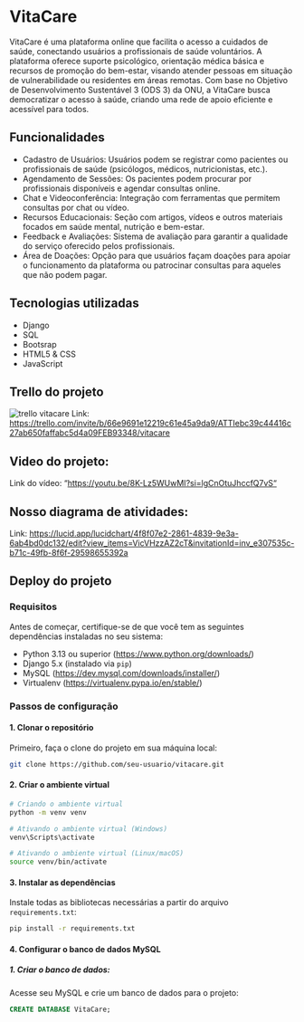# VitaCare
VitaCare é uma plataforma online que facilita o acesso a cuidados de saúde, conectando usuários a profissionais de saúde voluntários. A plataforma oferece suporte psicológico, orientação médica básica e recursos de promoção do bem-estar, visando atender pessoas em situação de vulnerabilidade ou residentes em áreas remotas. Com base no Objetivo de Desenvolvimento Sustentável 3 (ODS 3) da ONU, a VitaCare busca democratizar o acesso à saúde, criando uma rede de apoio eficiente e acessível para todos.

## Funcionalidades
- Cadastro de Usuários: Usuários podem se registrar como pacientes ou profissionais de saúde (psicólogos, médicos, nutricionistas, etc.).
- Agendamento de Sessões: Os pacientes podem procurar por profissionais disponíveis e agendar consultas online.
- Chat e Videoconferência: Integração com ferramentas que permitem consultas por chat ou vídeo.
- Recursos Educacionais: Seção com artigos, vídeos e outros materiais focados em saúde mental, nutrição e bem-estar.
- Feedback e Avaliações: Sistema de avaliação para garantir a qualidade do serviço oferecido pelos profissionais.
- Área de Doações: Opção para que usuários façam doações para apoiar o funcionamento da plataforma ou patrocinar consultas para aqueles que não podem pagar.

## Tecnologias utilizadas
- Django
- SQL
- Bootsrap
- HTML5 & CSS
- JavaScript

## Trello do projeto
![trello vitacare](https://github.com/user-attachments/assets/72961577-d0af-4bfb-9d15-cc47706c6ce4)
Link: https://trello.com/invite/b/66e9691e12219c61e45a9da9/ATTIebc39c44416c27ab650faffabc5d4a09FEB93348/vitacare

## Video do projeto:
Link do vídeo: “https://youtu.be/8K-Lz5WUwMI?si=lgCnOtuJhccfQ7vS“

## Nosso diagrama de atividades:
Link: https://lucid.app/lucidchart/4f8f07e2-2861-4839-9e3a-6ab4bd0dc132/edit?view_items=VicVHzzAZ2cT&invitationId=inv_e307535c-b71c-49fb-8f6f-29598655392a

## Deploy do projeto
### Requisitos
Antes de começar, certifique-se de que você tem as seguintes dependências instaladas no seu sistema:
- Python 3.13 ou superior (https://www.python.org/downloads/)
- Django 5.x (instalado via `pip`)
- MySQL (https://dev.mysql.com/downloads/installer/)
- Virtualenv (https://virtualenv.pypa.io/en/stable/)

### Passos de configuração
#### 1. Clonar o repositório
Primeiro, faça o clone do projeto em sua máquina local:
```bash
git clone https://github.com/seu-usuario/vitacare.git
```
#### 2. Criar o ambiente virtual
```bash
# Criando o ambiente virtual
python -m venv venv
```
```bash
# Ativando o ambiente virtual (Windows)
venv\Scripts\activate
```
```bash
# Ativando o ambiente virtual (Linux/macOS)
source venv/bin/activate
```

#### 3. Instalar as dependências
Instale todas as bibliotecas necessárias a partir do arquivo `requirements.txt`:
```bash
pip install -r requirements.txt
```

#### 4. Configurar o banco de dados MySQL
##### 1. Criar o banco de dados: 
Acesse seu MySQL e crie um banco de dados para o projeto:
```sql
CREATE DATABASE VitaCare;
```

